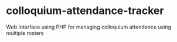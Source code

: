 colloquium-attendance-tracker
=============================

Web interface using PHP for managing colloquium attendance using multiple rosters
